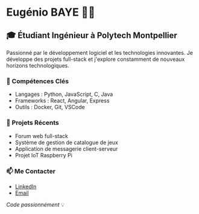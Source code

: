# Eugénio BAYE 👨‍💻

## 🎓 Étudiant Ingénieur à Polytech Montpellier

Passionné par le développement logiciel et les technologies innovantes. Je développe des projets full-stack et j'explore constamment de nouveaux horizons technologiques.

### 🚀 Compétences Clés
- Langages : Python, JavaScript, C, Java
- Frameworks : React, Angular, Express
- Outils : Docker, Git, VSCode

### 🌟 Projets Récents
- Forum web full-stack
- Système de gestion de catalogue de jeux
- Application de messagerie client-serveur
- Projet IoT Raspberry Pi

### 📫 Me Contacter
- [LinkedIn](https://www.linkedin.com/in/eugénio-baye/)
- [Email](mailto:baye.eugenio.egnb@gmail.com)

*Code passionnément* 💡
